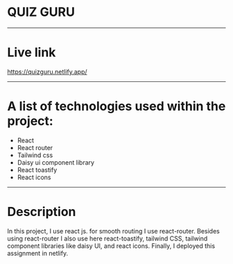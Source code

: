 # QUIZ GURU
***
# Live link
https://quizguru.netlify.app/
***
# A list of technologies used within the project:
* React
* React router
* Tailwind css
* Daisy ui component library
* React toastify
* React icons
***
# Description
In this project, I use react js. for smooth routing I use react-router. Besides using react-router I also use here react-toastify, tailwind CSS, tailwind component libraries like daisy UI, and react icons. Finally, I deployed this assignment in netlify.
